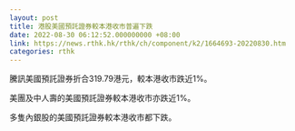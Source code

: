 ```yaml
---
layout: post
title: 港股美國預託證券較本港收市普遍下跌
date: 2022-08-30 06:12:52.000000000 +08:00
link: https://news.rthk.hk/rthk/ch/component/k2/1664693-20220830.htm
categories: rthk
---
```


騰訊美國預託證券折合319.79港元，較本港收市跌近1%。

美團及中人壽的美國預託證券較本港收市亦跌近1%。

多隻內銀股的美國預託證券較本港收市都下跌。
